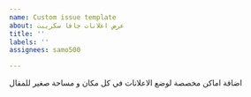 ```yaml
---
name: Custom issue template
about: عرض اعلانات جافا سكريبت
title: ''
labels: ''
assignees: samo500

---
```


اضافة اماكن مخصصة لوضع الاعلانات في كل مكان و مساحة صغير للمقال
